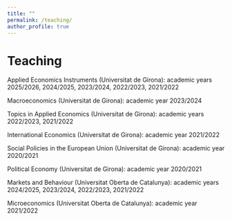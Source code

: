 ```yaml
---
title: ""
permalink: /teaching/
author_profile: true
---
```

Teaching
======

Applied Economics Instruments (Universitat de Girona): academic years 2025/2026, 2024/2025, 2023/2024, 2022/2023, 2021/2022

Macroeconomics (Universitat de Girona): academic year 2023/2024

Topics in Applied Economics (Universitat de Girona): academic years 2022/2023, 2021/2022

International Economics (Universitat de Girona): academic year 2021/2022

Social Policies in the European Union (Universitat de Girona): academic year 2020/2021

Political Economy (Universitat de Girona): academic year 2020/2021

Markets and Behaviour (Universitat Oberta de Catalunya): academic years 2024/2025, 2023/2024, 2022/2023, 2021/2022

Microeconomics (Universitat Oberta de Catalunya): academic year 2021/2022

